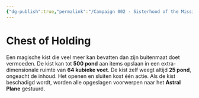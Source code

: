 ```yaml
---
{"dg-publish":true,"permalink":"/Campaign 002 - Sisterhood of the Missing Stool/002 - Silvered Secrets/Things/Chest of Holding/"}
---
```


# Chest of Holding

Een magische kist die veel meer kan bevatten dan zijn buitenmaat doet vermoeden. De kist kan tot **500 pond** aan items opslaan in een extra-dimensionale ruimte van **64 kubieke voet**. De kist zelf weegt altijd **25 pond**, ongeacht de inhoud. Het openen en sluiten kost één actie. Als de kist beschadigd wordt, worden alle opgeslagen voorwerpen naar het **Astral Plane** gestuurd.